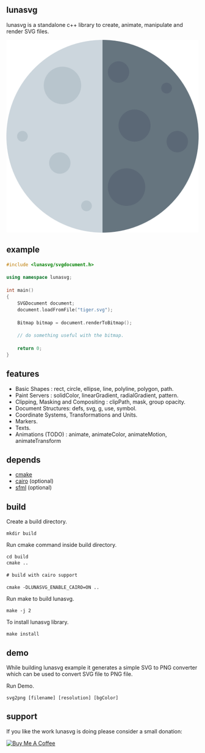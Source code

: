 ## lunasvg
lunasvg is a standalone c++ library to create, animate, manipulate and render SVG files.

![svg2png generated PNG](luna.png)

## example
```cpp
#include <lunasvg/svgdocument.h>

using namespace lunasvg;

int main()
{
    SVGDocument document;
    document.loadFromFile("tiger.svg");
    
    Bitmap bitmap = document.renderToBitmap();
    
    // do something useful with the bitmap.
    
    return 0;
}

```

## features
- Basic Shapes : rect, circle, ellipse, line, polyline, polygon, path.
- Paint Servers : solidColor, linearGradient, radialGradient, pattern.
- Clipping, Masking and Compositing : clipPath, mask, group opacity.
- Document Structures: defs, svg, g, use, symbol.
- Coordinate Systems, Transformations and Units.
- Markers.
- Texts.
- Animations (TODO) : animate, animateColor, animateMotion, animateTransform

## depends
* [cmake](https://cmake.org/download/)
* [cairo](https://www.cairographics.org/download/) (optional)
* [sfml](https://www.sfml-dev.org/download.php) (optional)

## build

Create a build directory.
```
mkdir build
```
Run cmake command inside build directory.
```
cd build
cmake ..

# build with cairo support

cmake -DLUNASVG_ENABLE_CAIRO=ON ..

```
Run make to build lunasvg.

```
make -j 2
```
To install lunasvg library.

```
make install
```

## demo
While building lunasvg example it generates a simple SVG to PNG converter which can be used to convert SVG file to PNG file.

Run Demo.
```
svg2png [filename] [resolution] [bgColor]
```

## support
If you like the work lunasvg is doing please consider a small donation:

<a href="https://www.buymeacoffee.com/sammycage" target="_blank"><img src="https://www.buymeacoffee.com/assets/img/custom_images/orange_img.png" alt="Buy Me A Coffee" style="height: 51px !important;width: 217px !important;" ></a>
